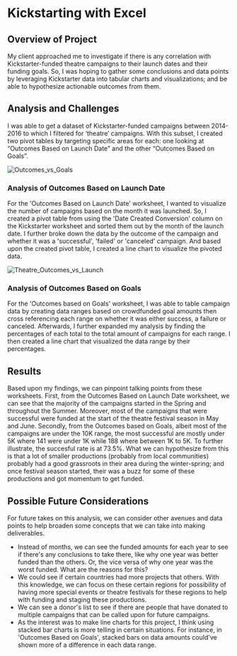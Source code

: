 # Kickstarting with Excel

## Overview of Project
My client approached me to investigate if there is any correlation with Kickstarter-funded theatre campaigns to their launch dates and their funding goals. So, I was hoping to gather some conclusions and data points by leveraging Kickstarter data into tabular charts and visualizations; and be able to hypothesize actionable outcomes from them.

## Analysis and Challenges
I was able to get a dataset of Kickstarter-funded campaigns between 2014-2016 to which I filtered for ‘theatre’ campaigns. With this subset, I created two pivot tables by targeting specific areas for each: one looking at “Outcomes Based on Launch Date” and the other “Outcomes Based on Goals”. 

![Outcomes_vs_Goals](https://raw.githubusercontent.com/JoseCalucag/Kickstarter-Analysis/master/Resources/Outcomes_vs_Goals.png)

### Analysis of Outcomes Based on Launch Date

For the 'Outcomes Based on Launch Date' worksheet, I wanted to visualize the number of campaigns based on the month it was launched. So, I created a pivot table from using the 'Date Created Conversion' column on the Kickstarter worksheet and sorted them out by the month of the launch date. I further broke down the data by the outcome of the campaign and whether it was a 'successful', 'failed' or 'canceled' campaign. And based upon the created pivot table, I created a line chart to visualize the pivoted data.

![Theatre_Outcomes_vs_Launch](https://raw.githubusercontent.com/JoseCalucag/Kickstarter-Analysis/master/Resources/Theater_Outcomes_vs_Launch.png)

### Analysis of Outcomes Based on Goals

For the 'Outcomes based on Goals' worksheet, I was able to table campaign data by creating data ranges based on crowdfunded goal amounts then cross referencing each range on whether it was either success, a failure or canceled. Afterwards, I further expanded my analysis by finding the percentages of each total to the total amount of campaigns for each range. I then created a line chart that visualized the data range by their percentages.

## Results
Based upon my findings, we can pinpoint talking points from these worksheets. First, from the Outcomes Based on Launch Date worksheet, we can see that the majority of the campaigns started in the Spring and throughout the Summer. Moreover, most of the campaigns that were successful were funded at the start of the theatre festival season in May and June. Secondly, from the Outcomes based on Goals, albeit most of the campaigns are under the 10K range, the most successful are mostly under 5K where 141 were under 1K while 188 where between 1K to 5K. To further illustrate, the succesful rate is at 73.5%. What we can hypothesize from this is that a lot of smaller productions (probably from local communities) probably had a good grassroots in their area during the winter-spring; and once festival season started, their was a buzz for some of these productions and got momentum to get funded.

## Possible Future Considerations
For future takes on this analysis, we can consider other avenues and data points to help broaden some concepts that we can take into making deliverables. 
- Instead of months, we can see the funded amounts for each year to see if there's any conclusions to take there, like why one year was better funded than the others. Or, the vice versa of why one year was the worst funded. What are the reasons for this?
- We could see if certain countries had more projects that others. With this knowledge, we can focus on these certain regions for  possibility of having more special events or theatre festivals for these regions to help with funding and staging these productions.
- We can see a donor's list to see if there are people that have donated to multiple campaigns that can be called upon for future campaigns.
- As the interest was to make line charts for this project, I think using stacked bar charts is more telling in certain situations. For instance, in 'Outcomes Based on Goals', stacked bars on data amounts could've shown more of a difference in each data range. 
